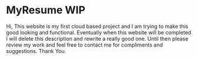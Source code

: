 # MyResume WIP
Hi, This website is my first cloud based project and I am trying to make this good looking and functional.
Eventually when this website will be completed I will delete this description and rewrite a really good one.
Until then please review my work and feel free to contact me for compliments and suggestions.
Thank You.

